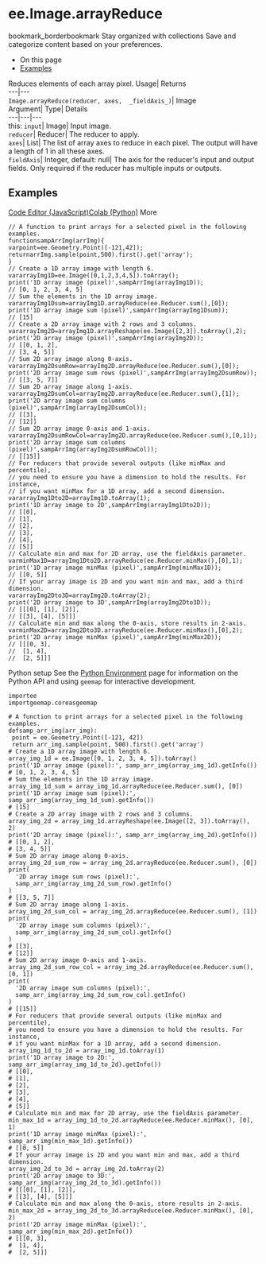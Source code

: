  
#  ee.Image.arrayReduce 
bookmark_borderbookmark Stay organized with collections  Save and categorize content based on your preferences. 
  * On this page
  * [Examples](https://developers.google.com/earth-engine/apidocs/ee-image-arrayreduce#examples)


Reduces elements of each array pixel. 
Usage| Returns  
---|---  
`Image.arrayReduce(reducer, axes,  _fieldAxis_)`| Image  
Argument| Type| Details  
---|---|---  
this: `input`| Image| Input image.  
`reducer`| Reducer| The reducer to apply.  
`axes`| List| The list of array axes to reduce in each pixel. The output will have a length of 1 in all these axes.  
`fieldAxis`| Integer, default: null| The axis for the reducer's input and output fields. Only required if the reducer has multiple inputs or outputs.  
## Examples
[Code Editor (JavaScript)](https://developers.google.com/earth-engine/apidocs/ee-image-arrayreduce#code-editor-javascript-sample)[Colab (Python)](https://developers.google.com/earth-engine/apidocs/ee-image-arrayreduce#colab-python-sample) More
```
// A function to print arrays for a selected pixel in the following examples.
functionsampArrImg(arrImg){
varpoint=ee.Geometry.Point([-121,42]);
returnarrImg.sample(point,500).first().get('array');
}
// Create a 1D array image with length 6.
vararrayImg1D=ee.Image([0,1,2,3,4,5]).toArray();
print('1D array image (pixel)',sampArrImg(arrayImg1D));
// [0, 1, 2, 3, 4, 5]
// Sum the elements in the 1D array image.
vararrayImg1Dsum=arrayImg1D.arrayReduce(ee.Reducer.sum(),[0]);
print('1D array image sum (pixel)',sampArrImg(arrayImg1Dsum));
// [15]
// Create a 2D array image with 2 rows and 3 columns.
vararrayImg2D=arrayImg1D.arrayReshape(ee.Image([2,3]).toArray(),2);
print('2D array image (pixel)',sampArrImg(arrayImg2D));
// [[0, 1, 2],
// [3, 4, 5]]
// Sum 2D array image along 0-axis.
vararrayImg2DsumRow=arrayImg2D.arrayReduce(ee.Reducer.sum(),[0]);
print('2D array image sum rows (pixel)',sampArrImg(arrayImg2DsumRow));
// [[3, 5, 7]]
// Sum 2D array image along 1-axis.
vararrayImg2DsumCol=arrayImg2D.arrayReduce(ee.Reducer.sum(),[1]);
print('2D array image sum columns (pixel)',sampArrImg(arrayImg2DsumCol));
// [[3],
// [12]]
// Sum 2D array image 0-axis and 1-axis.
vararrayImg2DsumRowCol=arrayImg2D.arrayReduce(ee.Reducer.sum(),[0,1]);
print('2D array image sum columns (pixel)',sampArrImg(arrayImg2DsumRowCol));
// [[15]]
// For reducers that provide several outputs (like minMax and percentile),
// you need to ensure you have a dimension to hold the results. For instance,
// if you want minMax for a 1D array, add a second dimension.
vararrayImg1Dto2D=arrayImg1D.toArray(1);
print('1D array image to 2D',sampArrImg(arrayImg1Dto2D));
// [[0],
// [1],
// [2],
// [3],
// [4],
// [5]]
// Calculate min and max for 2D array, use the fieldAxis parameter.
varminMax1D=arrayImg1Dto2D.arrayReduce(ee.Reducer.minMax(),[0],1);
print('1D array image minMax (pixel)',sampArrImg(minMax1D));
// [[0, 5]]
// If your array image is 2D and you want min and max, add a third dimension.
vararrayImg2Dto3D=arrayImg2D.toArray(2);
print('2D array image to 3D',sampArrImg(arrayImg2Dto3D));
// [[[0], [1], [2]],
// [[3], [4], [5]]]
// Calculate min and max along the 0-axis, store results in 2-axis.
varminMax2D=arrayImg2Dto3D.arrayReduce(ee.Reducer.minMax(),[0],2);
print('2D array image minMax (pixel)',sampArrImg(minMax2D));
// [[[0, 3],
//  [1, 4],
//  [2, 5]]]
```
Python setup
See the [ Python Environment](https://developers.google.com/earth-engine/guides/python_install) page for information on the Python API and using `geemap` for interactive development.
```
importee
importgeemap.coreasgeemap
```
```
# A function to print arrays for a selected pixel in the following examples.
defsamp_arr_img(arr_img):
 point = ee.Geometry.Point([-121, 42])
 return arr_img.sample(point, 500).first().get('array')
# Create a 1D array image with length 6.
array_img_1d = ee.Image([0, 1, 2, 3, 4, 5]).toArray()
print('1D array image (pixel):', samp_arr_img(array_img_1d).getInfo())
# [0, 1, 2, 3, 4, 5]
# Sum the elements in the 1D array image.
array_img_1d_sum = array_img_1d.arrayReduce(ee.Reducer.sum(), [0])
print('1D array image sum (pixel):', samp_arr_img(array_img_1d_sum).getInfo())
# [15]
# Create a 2D array image with 2 rows and 3 columns.
array_img_2d = array_img_1d.arrayReshape(ee.Image([2, 3]).toArray(), 2)
print('2D array image (pixel):', samp_arr_img(array_img_2d).getInfo())
# [[0, 1, 2],
# [3, 4, 5]]
# Sum 2D array image along 0-axis.
array_img_2d_sum_row = array_img_2d.arrayReduce(ee.Reducer.sum(), [0])
print(
  '2D array image sum rows (pixel):',
  samp_arr_img(array_img_2d_sum_row).getInfo()
)
# [[3, 5, 7]]
# Sum 2D array image along 1-axis.
array_img_2d_sum_col = array_img_2d.arrayReduce(ee.Reducer.sum(), [1])
print(
  '2D array image sum columns (pixel):',
  samp_arr_img(array_img_2d_sum_col).getInfo()
)
# [[3],
# [12]]
# Sum 2D array image 0-axis and 1-axis.
array_img_2d_sum_row_col = array_img_2d.arrayReduce(ee.Reducer.sum(), [0, 1])
print(
  '2D array image sum columns (pixel):',
  samp_arr_img(array_img_2d_sum_row_col).getInfo()
)
# [[15]]
# For reducers that provide several outputs (like minMax and percentile),
# you need to ensure you have a dimension to hold the results. For instance,
# if you want minMax for a 1D array, add a second dimension.
array_img_1d_to_2d = array_img_1d.toArray(1)
print('1D array image to 2D:', samp_arr_img(array_img_1d_to_2d).getInfo())
# [[0],
# [1],
# [2],
# [3],
# [4],
# [5]]
# Calculate min and max for 2D array, use the fieldAxis parameter.
min_max_1d = array_img_1d_to_2d.arrayReduce(ee.Reducer.minMax(), [0], 1)
print('1D array image minMax (pixel):', samp_arr_img(min_max_1d).getInfo())
# [[0, 5]]
# If your array image is 2D and you want min and max, add a third dimension.
array_img_2d_to_3d = array_img_2d.toArray(2)
print('2D array image to 3D:', samp_arr_img(array_img_2d_to_3d).getInfo())
# [[[0], [1], [2]],
# [[3], [4], [5]]]
# Calculate min and max along the 0-axis, store results in 2-axis.
min_max_2d = array_img_2d_to_3d.arrayReduce(ee.Reducer.minMax(), [0], 2)
print('2D array image minMax (pixel):', samp_arr_img(min_max_2d).getInfo())
# [[[0, 3],
#  [1, 4],
#  [2, 5]]]
```

